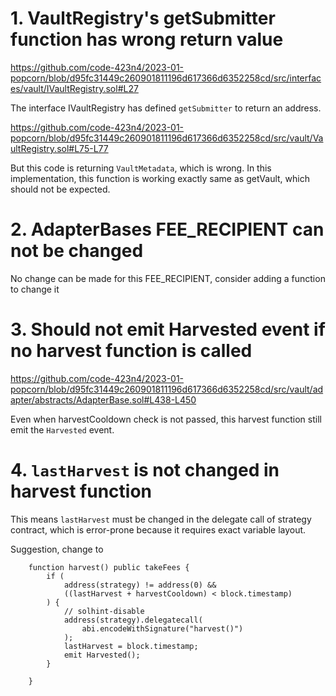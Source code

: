 # 1. VaultRegistry's getSubmitter function has wrong return value

https://github.com/code-423n4/2023-01-popcorn/blob/d95fc31449c260901811196d617366d6352258cd/src/interfaces/vault/IVaultRegistry.sol#L27

The interface IVaultRegistry has defined `getSubmitter` to return an address.

https://github.com/code-423n4/2023-01-popcorn/blob/d95fc31449c260901811196d617366d6352258cd/src/vault/VaultRegistry.sol#L75-L77

But this code is returning `VaultMetadata`, which is wrong. In this implementation, this function is working exactly same as getVault, which should not be expected.

# 2. AdapterBases FEE_RECIPIENT can not be changed

No change can be made for this FEE_RECIPIENT, consider adding a function to change it

# 3. Should not emit Harvested event if no harvest function is called

https://github.com/code-423n4/2023-01-popcorn/blob/d95fc31449c260901811196d617366d6352258cd/src/vault/adapter/abstracts/AdapterBase.sol#L438-L450

Even when harvestCooldown check is not passed, this harvest function still emit the `Harvested` event.

# 4. `lastHarvest` is not changed in harvest function

This means `lastHarvest` must be changed in the delegate call of strategy contract, which is error-prone because it requires exact variable layout.

Suggestion, change to

```
    function harvest() public takeFees {
        if (
            address(strategy) != address(0) &&
            ((lastHarvest + harvestCooldown) < block.timestamp)
        ) {
            // solhint-disable
            address(strategy).delegatecall(
                abi.encodeWithSignature("harvest()")
            );
            lastHarvest = block.timestamp;
            emit Harvested();
        }

    }
```